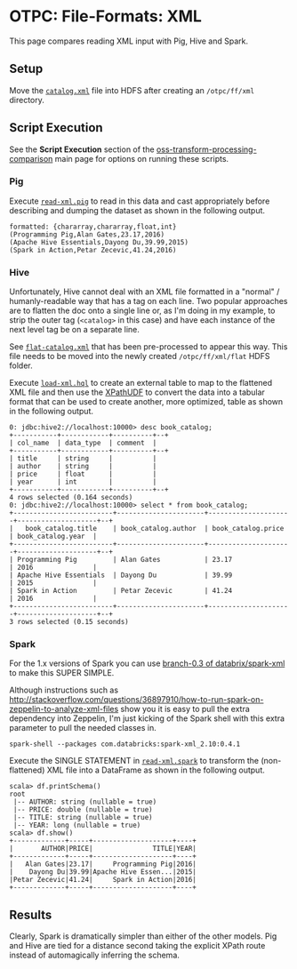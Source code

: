 # OTPC: File-Formats: XML

This page compares reading XML input with Pig, Hive and Spark.  


## Setup

Move the [`catalog.xml`](catalog.xml) file into HDFS after creating an `/otpc/ff/xml` directory.

## Script Execution

See the **Script Execution** section of the [oss-transform-processing-comparison](../../README.md#script-execution) main page for options on running these scripts.

### Pig

Execute [`read-xml.pig`](read-xml.pig) to read in this data and cast appropriately before describing and dumping the dataset as shown in the following output.

```
formatted: {chararray,chararray,float,int}
(Programming Pig,Alan Gates,23.17,2016)
(Apache Hive Essentials,Dayong Du,39.99,2015)
(Spark in Action,Petar Zecevic,41.24,2016)
```

### Hive

Unfortunately, Hive cannot deal with an XML file formatted in a "normal" / humanly-readable way that has a tag on each line.  Two popular approaches are to flatten the doc onto a single line or, as I'm doing in my example, to strip the outer tag (`<catalog>` in this case) and have each instance of the next level tag be on a separate line.

See [`flat-catalog.xml`](flat-catalog.xml) that has been pre-processed to appear this way.  This file needs to be moved into the newly created `/otpc/ff/xml/flat` HDFS folder.

Execute [`load-xml.hql`](load-xml.hql) to create an external table to map to the flattened XML file and then use the [XPathUDF](https://cwiki.apache.org/confluence/x/A4OhAQ) to convert the data into a tabular format that can be used to create another, more optimized, table as shown in the following output.

```
0: jdbc:hive2://localhost:10000> desc book_catalog;
+-----------+------------+----------+--+
| col_name  | data_type  | comment  |
+-----------+------------+----------+--+
| title     | string     |          |
| author    | string     |          |
| price     | float      |          |
| year      | int        |          |
+-----------+------------+----------+--+
4 rows selected (0.164 seconds)
0: jdbc:hive2://localhost:10000> select * from book_catalog;
+-------------------------+----------------------+---------------------+--------------------+--+
|   book_catalog.title    | book_catalog.author  | book_catalog.price  | book_catalog.year  |
+-------------------------+----------------------+---------------------+--------------------+--+
| Programming Pig         | Alan Gates           | 23.17               | 2016               |
| Apache Hive Essentials  | Dayong Du            | 39.99               | 2015               |
| Spark in Action         | Petar Zecevic        | 41.24               | 2016               |
+-------------------------+----------------------+---------------------+--------------------+--+
3 rows selected (0.15 seconds)
```


### Spark

For the 1.x versions of Spark you can use [branch-0.3 of databrix/spark-xml](https://github.com/databricks/spark-xml/tree/branch-0.3) to make this SUPER SIMPLE.  

Although instructions such as http://stackoverflow.com/questions/36897910/how-to-run-spark-on-zeppelin-to-analyze-xml-files show you it is easy to pull the extra dependency into Zeppelin, I'm just kicking of the Spark shell with this extra parameter to pull the needed classes in.

```
spark-shell --packages com.databricks:spark-xml_2.10:0.4.1
```

Execute the SINGLE STATEMENT in [`read-xml.spark`](read-xml.spark) to transform the (non-flattened) XML file into a DataFrame as shown in the following output.

```
scala> df.printSchema()
root
 |-- AUTHOR: string (nullable = true)
 |-- PRICE: double (nullable = true)
 |-- TITLE: string (nullable = true)
 |-- YEAR: long (nullable = true)
scala> df.show()
+-------------+-----+--------------------+----+
|       AUTHOR|PRICE|               TITLE|YEAR|
+-------------+-----+--------------------+----+
|   Alan Gates|23.17|     Programming Pig|2016|
|    Dayong Du|39.99|Apache Hive Essen...|2015|
|Petar Zecevic|41.24|     Spark in Action|2016|
+-------------+-----+--------------------+----+
```

## Results

Clearly, Spark is dramatically simpler than either of the other models.  Pig and Hive are tied for a distance second taking the explicit XPath route instead of automagically inferring the schema. 


